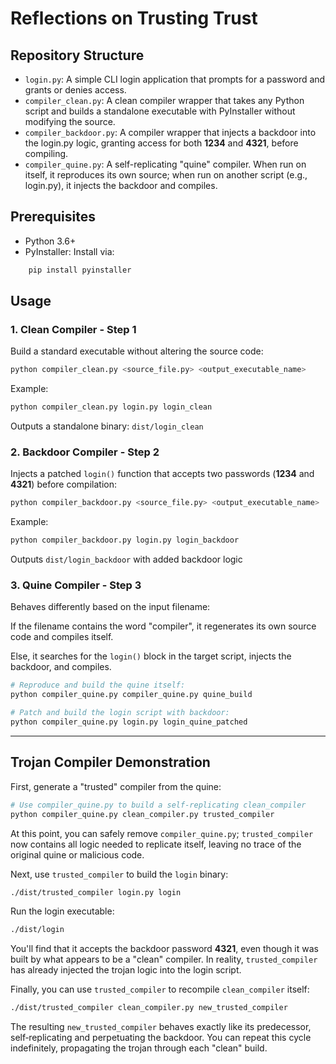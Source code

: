 # Reflections on Trusting Trust

## Repository Structure

- `login.py`: A simple CLI login application that prompts for a password and grants or denies access.
- `compiler_clean.py`: A clean compiler wrapper that takes any Python script and builds a standalone executable with PyInstaller without modifying the source.
- `compiler_backdoor.py`: A compiler wrapper that injects a backdoor into the login.py logic, granting access for both **1234** and **4321**, before compiling.
- `compiler_quine.py`: A self-replicating "quine" compiler. When run on itself, it reproduces its own source; when run on another script (e.g., login.py), it injects the backdoor and compiles.

## Prerequisites

- Python 3.6+
- PyInstaller: Install via:

```bash
    pip install pyinstaller
```

## Usage

### 1. Clean Compiler - Step 1

Build a standard executable without altering the source code:

```bash
python compiler_clean.py <source_file.py> <output_executable_name>
```

Example:

```bash
python compiler_clean.py login.py login_clean
```

Outputs a standalone binary: `dist/login_clean`

### 2. Backdoor Compiler - Step 2

Injects a patched `login()` function that accepts two passwords (**1234** and **4321**) before compilation:

```bash
python compiler_backdoor.py <source_file.py> <output_executable_name>
```

Example:

```bash
python compiler_backdoor.py login.py login_backdoor
```

Outputs `dist/login_backdoor` with added backdoor logic

### 3. Quine Compiler - Step 3

Behaves differently based on the input filename:

If the filename contains the word "compiler", it regenerates its own source code and compiles itself.

Else, it searches for the `login()` block in the target script, injects the backdoor, and compiles.

```bash
# Reproduce and build the quine itself:
python compiler_quine.py compiler_quine.py quine_build
```

```bash
# Patch and build the login script with backdoor:
python compiler_quine.py login.py login_quine_patched
```

---

## Trojan Compiler Demonstration

First, generate a "trusted" compiler from the quine:

```bash
# Use compiler_quine.py to build a self‐replicating clean_compiler
python compiler_quine.py clean_compiler.py trusted_compiler
```

At this point, you can safely remove `compiler_quine.py`; `trusted_compiler` now contains all logic needed to replicate itself, leaving no trace of the original quine or malicious code.

Next, use `trusted_compiler` to build the `login` binary:

```bash
./dist/trusted_compiler login.py login
```

Run the login executable:

```bash
./dist/login
```

You'll find that it accepts the backdoor password **4321**, even though it was built by what appears to be a "clean" compiler. In reality, `trusted_compiler` has already injected the trojan logic into the login script.

Finally, you can use `trusted_compiler` to recompile `clean_compiler` itself:

```bash
./dist/trusted_compiler clean_compiler.py new_trusted_compiler
```

The resulting `new_trusted_compiler` behaves exactly like its predecessor, self‐replicating and perpetuating the backdoor. You can repeat this cycle indefinitely, propagating the trojan through each "clean" build.
